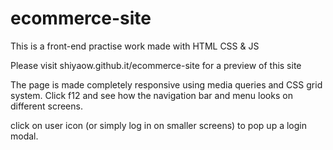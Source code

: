 # ecommerce-site
This is a front-end practise work made with HTML CSS &amp; JS

Please visit shiyaow.github.it/ecommerce-site for a preview of this site 


The page is made completely responsive using media queries and CSS grid system. Click f12 and see how the navigation bar and menu looks on different screens.

click on user icon (or simply log in on smaller screens) to pop up a login modal.
